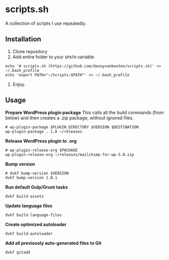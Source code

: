 # scripts.sh

A collection of scripts I use repeatedly.

## Installation

1. Clone repository
1. Add entire folder to your `$PATH` variable.
```shell
echo '# scripts.sh (https://github.com/dannyvankooten/scripts.sh)' >> ~/.bash_profile
echo 'export PATH="~/Scripts:$PATH"' >> ~/.bash_profile
```
1. Enjoy.

## Usage

**Prepare WordPress plugin package**
This calls all the build commands (from below) and then creates a .zip package, without ignored files.

```shell
# wp-plugin-package $PLUGIN_DIRECTORY $VERSION $DESTINATION
wp-plugin-package . 1.0 ~/releases
```

**Release WordPress plugin to .org**
```shell
# wp-plugin-release-org $PACKAGE
wp-plugin-release-org ~/releases/mailchimp-for-wp-3.0.zip
```

**Bump version**
```
# dvkf bump-version $VERSION
dvkf bump-version 1.0.1
```

**Run default Gulp/Grunt tasks**
```
dvkf build-assets
```

**Update language files**
```
dvkf build-language-files
```

**Create optimized autoloader**
```
dvkf build-autoloader
```

**Add all previously auto-generated files to Git**
```
dvkf gitadd
```
